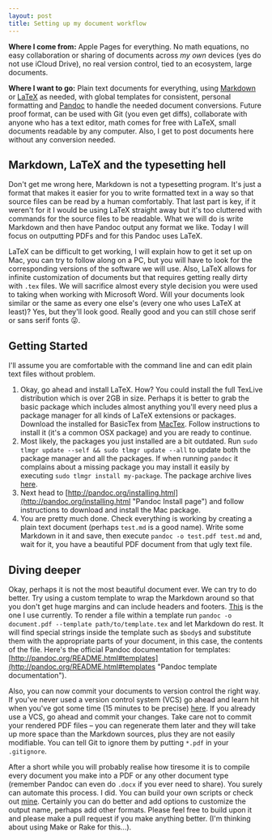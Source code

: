 ```yaml
---
layout: post
title: Setting up my document workflow
---
```


**Where I come from:** Apple Pages for everything. No math equations, no easy
collaboration or sharing of documents across *my own* devices (yes do not use
iCloud Drive), no real version control, tied to an ecosystem, large documents.

**Where I want to go:** Plain text documents for everything, using
[Markdown](http://whatismarkdown.com "Unofficial markdown description") or
[LaTeX](http://www.latex-project.org "LaTeX project home") as needed, with
global templates for consistent, personal formatting and
[Pandoc](http://pandoc.org "Pandoc website") to handle the needed document
conversions. Future proof format, can be used with Git (you even get diffs),
collaborate with anyone who has a text editor, math comes for free with LaTeX,
small documents readable by any computer. Also, I get to post documents here
without any conversion needed.

## Markdown, LaTeX and the typesetting hell

Don't get me wrong here, Markdown is not a typesetting program. It's just a
format that makes it easier for you to write formatted text in a way so that
source files can be read by a human comfortably. That last part is key, if it
weren't for it I would be using LaTeX straight away but it's too cluttered with
commands for the source files to be readable. What we will do is write Markdown
and then have Pandoc output any format we like. Today I will focus on outputting
PDFs and for this Pandoc uses LaTeX.

LaTeX can be difficult to get working, I will explain how to get it set up on
Mac, you can try to follow along on a PC, but you will have to look for the
corresponding versions of the software we will use. Also, LaTeX allows for
infinite customization of documents but that requires getting really dirty with
`.tex` files. We will sacrifice almost every style decision you were used to
taking when working with Microsoft Word. Will your documents look similar or the
same as every one else's (every one who uses LaTeX at least)? Yes, but they'll
look good. Really good and you can still chose serif or sans serif fonts 😜.

## Getting Started

I'll assume you are comfortable with the command line and can edit plain text
files without problem.

1. Okay, go ahead and install LaTeX. How? You could install the full TexLive
   distribution which is over 2GB in size. Perhaps it is better to grab the
   basic package which includes almost anything you'll every need plus a package
   manager for all kinds of LaTeX extensions or packages. Download the installed
   for BasicTex from [MacTex](https://www.tug.org/mactex/morepackages.html
   "MacTex, Tex Users Group"). Follow instructions to install it (it's a common
   OSX package) and you are ready to continue.
2. Most likely, the packages you just installed are a bit outdated. Run `sudo
   tlmgr update --self && sudo tlmgr update --all` to update both the package
   manager and all the packages. If when running `pandoc` it complains about a
   missing package you may install it easily by executing `sudo tlmgr install
   my-package`. The package archive lives [here](http://ctan.org "CTAN").
3. Next head to
   [http://pandoc.org/installing.html](http://pandoc.org/installing.html "Pandoc
   Install page") and follow instructions to download and install the Mac
   package.
4. You are pretty much done. Check everything is working by creating a plain
   text document (perhaps `test.md` is a good name). Write some Markdown in it
   and save, then execute `pandoc -o test.pdf test.md` and, wait for it, you
   have a beautiful PDF document from that ugly text file.

## Diving deeper

Okay, perhaps it is not the most beautiful document ever. We can try to do
better. Try using a custom template to wrap the Markdown around so that you
don't get huge margins and can include headers and footers.
[This](https://github.com/knifecake/dotfiles/blob/master/osx/school-tools/templates/default.tex.template
"LaTeX template") is the one I use currently. To render a file within a template
run `pandoc -o document.pdf --template path/to/template.tex` and let Markdown do
rest. It will find special strings inside the template such as `$body$` and
substitute them with the appropriate parts of your document, in this case, the
contents of the file. Here's the official Pandoc documentation for templates:
[http://pandoc.org/README.html#templates](http://pandoc.org/README.html#templates
"Pandoc template documentation"). 

Also, you can now commit your documents to version control the right way. If
you've never used a version control system (VCS) go ahead and learn hit when
you've got some time (15 minutes to be precise) [here](https://try.github.io/
"Interactive Git tutorial"). If you already use a VCS, go ahead and commit your
changes. Take care not to commit your rendered PDF files – you can regenerate
them later and they will take up more space than the Markdown sources, plus they
are not easily modifiable. You can tell Git to ignore them by putting `*.pdf` in
your `.gitignore`.

After a short while you will probably realise how tiresome it is to compile
every document you make into a PDF or any other document type (remember Pandoc
can even do `.docx` if you ever need to share). You surely can automate this
process. I did. You can build your own scripts or check out
[mine](https://github.com/knifecake/dotfiles/blob/master/osx/scripts/produce "A
script to automate compilation"). Certainly you can do better and add options to
customize the output name, perhaps add other formats. Please feel free to build
upon it and please make a pull request if you make anything better. (I'm
thinking about using Make or Rake for this...).
